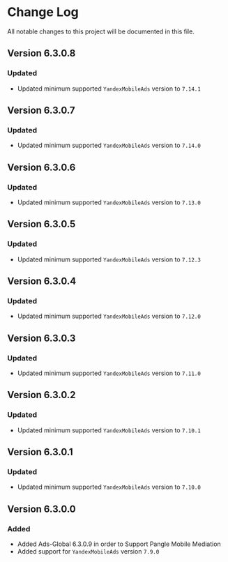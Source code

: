 # Change Log

All notable changes to this project will be documented in this file.

## Version 6.3.0.8

### Updated

- Updated minimum supported `YandexMobileAds` version to `7.14.1`

## Version 6.3.0.7

### Updated

- Updated minimum supported `YandexMobileAds` version to `7.14.0`

## Version 6.3.0.6

### Updated

- Updated minimum supported `YandexMobileAds` version to `7.13.0`

## Version 6.3.0.5

### Updated

- Updated minimum supported `YandexMobileAds` version to `7.12.3`

## Version 6.3.0.4

### Updated

- Updated minimum supported `YandexMobileAds` version to `7.12.0`

## Version 6.3.0.3

### Updated

- Updated minimum supported `YandexMobileAds` version to `7.11.0`

## Version 6.3.0.2

### Updated

- Updated minimum supported `YandexMobileAds` version to `7.10.1`

## Version 6.3.0.1

### Updated

- Updated minimum supported `YandexMobileAds` version to `7.10.0`

## Version 6.3.0.0

### Added

- Added Ads-Global 6.3.0.9 in order to Support Pangle Mobile Mediation
- Added support for `YandexMobileAds` version `7.9.0`
